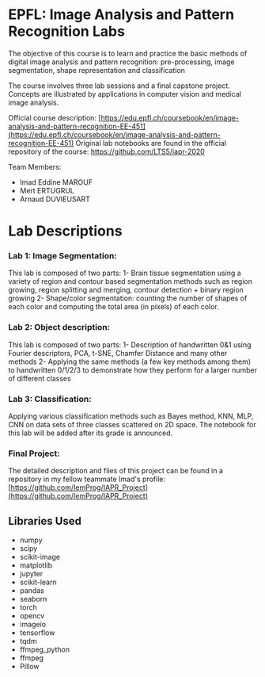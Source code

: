﻿# EPFL: Image Analysis and Pattern Recognition Labs
The objective of this course is to learn and practice the basic methods of digital image analysis and pattern recognition: pre-processing, image segmentation, shape representation and classification

The course involves three lab sessions and a final capstone project. Concepts are illustrated by applications in computer vision and medical image analysis.

Official course description: [https://edu.epfl.ch/coursebook/en/image-analysis-and-pattern-recognition-EE-451](https://edu.epfl.ch/coursebook/en/image-analysis-and-pattern-recognition-EE-451)
Original lab notebooks are found in the official repository of the course:  https://github.com/LTS5/iapr-2020

Team Members:

* Imad Eddine MAROUF
* Mert ERTUGRUL
* Arnaud DUVIEUSART
# Lab Descriptions

### Lab 1: Image Segmentation: 
This lab is composed of two parts:
	1- Brain tissue segmentation using a variety of region and contour based segmentation methods such as region growing, region splitting and merging, contour detection + binary region growing
	2- Shape/color segmentation: counting the number of shapes of each color and computing the total area (in pixels) of each color.


### Lab 2: Object description: 
This lab is composed of two parts:
	1- Description of handwritten 0&1 using Fourier descriptors, PCA, t-SNE, Chamfer Distance and many other methods
	2- Applying the same methods (a few key methods among them) to handwritten 0/1/2/3 to demonstrate how they perform for a larger number of different classes

### Lab 3: Classification: 
Applying various classification methods such as Bayes method, KNN, MLP, CNN on data sets of three classes scattered on 2D space.
The notebook for this lab will be added after its grade is announced.

### Final Project:
The detailed description and files of this project can be found in a repository in my fellow teammate Imad's profile:
[https://github.com/IemProg/IAPR_Project](https://github.com/IemProg/IAPR_Project)

## Libraries Used
* numpy
* scipy
*  scikit-image
* matplotlib
* jupyter
* scikit-learn
* pandas
* seaborn
* torch
* opencv
* imageio
* tensorflow
* tqdm
* ffmpeg_python
* ffmpeg
* Pillow


